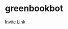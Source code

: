 # greenbookbot

[Invite Link](https://discord.com/api/oauth2/authorize?client_id=938776803974201424&permissions=2147486784&scope=bot%20applications.commands)
